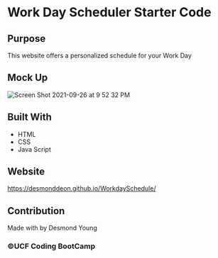 # Work Day Scheduler Starter Code

## Purpose
This website offers a personalized schedule for your Work Day 

## Mock Up

![Screen Shot 2021-09-26 at 9 52 32 PM](https://user-images.githubusercontent.com/87920803/134834335-21dcf6ac-8a35-4310-8cf4-4e66597ee8e5.png)


## Built With
* HTML
* CSS
* Java Script

## Website
https://desmonddeon.github.io/WorkdaySchedule/


## Contribution
Made with by Desmond Young
### ©️UCF Coding BootCamp 

